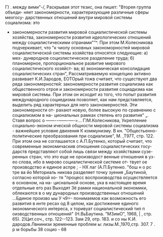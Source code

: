 Г) .
между вими"-/,
Раскрывая этот тезис, она пишет: "Вторея группа объеди-
няет закономерности, характеризующие различные сферы мехгосу-
дарственных отношений внутри мировой системы социализма: это
- закономерности развития мировой социалистической системы
хозяйства, закономерности рэзвития идеологических отношений
между социалистическими отранами"“^. При этом М.Колесникова
подчеркивает, что "к чиолу основных закономорностей мировой
социалистической системы хозяйства относятся следующие: а) мех-
дунвроднов социзлистическое разделение труда; 6) планомерное,
пропорциональное развитие мирового социалистического хозяйст-
ва; в) экономическая консолидация социалистических стран",
Рассматриваемую концелцию активно развивает К.И.Зародов,
ЕОТОрый тожв считает, что существуют два ряда закономерностей:
закономерности развития социализма как общественного отроя и
закономерности развития социадизма как мировой системы. При
этом он исходит из того, что попыт развития международного
социедизма позволяет, как нам представляется, выделить ряд
характерных для него закономерностей. Эти закономерности от-
рахают новую, более высокую по сравнению с социализмом в на-
циональных рамках степень его развития" „. Ставя вопрос о
——--——-—-=...
Г)М.Колесникова, Укрепление социально-эконом ической общности
мировой системы социализма - важнейшее условие двихения К
коммунизму. В кн. "Общестьенно-политические преобразования при
содиализие", М. ,Т97Т, стр. 122.
При этом она не соглашается с А.П.Бутенко, который считает,
что современные экономичаскив отношения социалистических госу-
дарств представляют собой лишь связи между хозяйствами сузе-
ренных стран, что это еще не ороизводост венные отношения в уз-
ео слова, ибо в мирово социалистической системе от-
твует ое производство и единое аспре ; -
НХ лаг (А.П.Бутенко. "бош н о рс тре ва йо Меториаль
никова разделяет точку зуения „Баутиной, согласно которой хо-
тя "процесс воспроизводства осуществляется в основном, на на-
циснальной основе, ука в настоящее время отдельные его раз
Выходят 3ё рамки национальной экономики, облекаются в о му
дународных производственных отношений ...Бдиное произво ыы У ч9=-
понимаемов как возможность его развития в инте ресах од 8
целом, как достижение единого экономического интереса, х
торивуат социалистический тип п оизводственных отношений"
(Н.ВьБаутина. "МЗимО", 1968, | ‚ стр. 65).
2)Цит.соч., стр. 122--123.
Зам 29, отр. 183. и со ны
К.И. дародов.Лвнинизи эременные проблем ы:
лизы.М.,1970,стр. 307. 7 . р м борьбы 38 социо -
68

